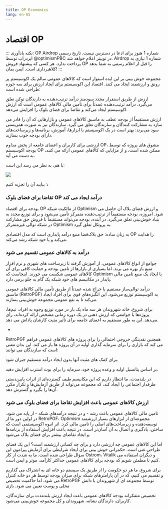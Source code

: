 ```yaml
---
title: OP Economics
lang: en-US
---
```


# اقتصاد OP

::: نکته یادآوری: OP Airdrop شماره 1 هنوز برای ادعا در دسترس نیست. تاریخ رسمی ایردراپ توسط @optimismPBC در توییتر اعلام خواهد شد. Airdrop شماره 1 نیازی به پرداخت ندارد. هر کسی که پیشنهاد فروش OP را قبل از اعلام رسمی به شما بدهد کلاهبرداری است. ایمن بمان! :::

مجموعه خوش بینی بر این ایده استوار است که کالاهای عمومی سالم یک اکوسیستم پر رونق و ارزشمند ایجاد می کنند. اقتصاد این اکوسیستم برای ایجاد ارزش برای سه حوزه طراحی شده است:

ارزش از طریق استقرار مجدد سودمند درآمد ترتیب‌دهنده به دارندگان توکن تعلق می‌گیرد. درآمد ترتیب‌دهنده عمدتاً برای تأمین مالی کالاهای عمومی است که ارزش اکوسیستم ایجاد می‌کند و تقاضا برای فضای بلوک را افزایش می‌دهد.

ارزش مستقیماً از بودجه عطف به ماسبق کالاهای عمومی و بازارهایی که آن را قادر می سازد به مشارکت کنندگان و سازندگان تعلق می گیرد. سازندگان نیز به صورت همزیستی سود می‌برند: بهتر است در یک اکوسیستم با ابزارها، آموزش، برنامه‌ها و زیرساخت‌های دارای بودجه خوب بسازید.

ارزشی برای کاربران و اعضای جامعه از پخش مداوم OP، مشوق های پروژه که توسط بودجه اکوسیستم OP ممکن شده است، و از مزایایی که کالاهای عمومی ارائه می کنند، به دست می آید.

با هم، به نظر می رسد این است:

![](../../src/assets/docs/governance/economics/virt\_cycle.png)

بیایید آن را تجزیه کنیم ⤵️

### تقاضا برای فضای بلوک OP درآمد ایجاد می کند

بودجه برای اقتصاد OP از مالکیت شبکه Optimism و ارزش فضای بلاک آن حاصل می شود. امروزه، بودجه مستقیماً از ترتیب‌دهنده متمرکز تأمین می‌شود و برای توزیع مجدد به بنیاد خوش‌بینی تعلق می‌گیرد. در آینده، بودجه می‌تواند مستقیماً با فروش حق مشارکت در شبکه توالی غیرمتمرکز Optimism به پروتکل تعلق گیرد.

به زبان ساده: حق بلاک‌فضا منبع درآمد پایداری است که مدل اقتصادی OP را هدایت می‌کند و با خود شبکه رشد می‌کند.

### درآمد به کالاهای عمومی تقسیم می شود

جوامع از انواع کالاهای عمومی، از آموزش گرفته تا زیرساخت های شهری و نرم افزار منبع باز بهره می برند. اما بسیاری از بازارها از تامین بودجه و حمایت کافی برای آن کالاهای عمومی شکست می خورند. اینجاست که Optimism با ایجاد یک منبع تامین مالی پایدار در مکانیسم های خود شبکه یک گام به جلو برمی دارد.

درآمد توالی‌ساز مستقیم یا حراج شده عمدتاً از طریق تأمین مالی کالاهای عمومی ماسبق (RetroPGF) به اکوسیستم توزیع می‌شود. این انگیزه‌های قوی برای افراد ایجاد می‌کند تا به نفع عمومی مجموعه خوش‌بینی بسازند.

برای شروع، خانه شهروندان هر سه ماه یک بار در مورد توزیع وجوه به افراد، تیم‌ها، پروژه‌ها یا جوامعی که ارزش ذهنی در یک دوره زمانی مشخص ارائه کرده‌اند، رأی می‌دهد. این به طور مستقیم به اعضای جامعه برای تأثیر مثبت کارشان پاداش می دهد.

*

RetroPGF همچنین نقدینگی خروجی احتمالی را برای پروژه های کالاهای عمومی فراهم می کند که بازاری را برای سرمایه گذاری اولیه در آن پروژه ها باز می کند. این بدان معنی است که سازندگان می توانند:

برای کمک های مثبت آنها بدون ایجاد درآمد مستقیم جبران شود.

بر اساس پتانسیل اولیه و وعده پروژه خود، سرمایه را برای بوت استرپ افزایش دهید.

در بلندمدت، ما انتظار داریم که این مکانیسم طیف گسترده‌ای از اثرات پایین‌دستی طرفدار اجتماعی را ایجاد کند، که مجموعه می‌تواند از طریق آزمایش‌ها و تکرار مکرر آن‌ها را بگیرد و گسترش دهد.

### ارزش کالاهای عمومی باعث افزایش تقاضا برای فضای بلوک می شود

تامین مالی کالاهای عمومی باعث رشد - و در نتیجه درآمدهای شبکه - از پایه می شود. در اولین دور ما از RetroPGF، Optimism مجموعه‌ای از ابزارهای بسیار ارزشمند توسعه‌دهنده و زیرساخت‌های اصلی را تامین مالی کرد. اثر انبوه اکوسیستمی است که ساختن، یادگیری و اتصال به آن آسان‌تر است، در نتیجه باعث افزایش استفاده از برنامه‌ها و ایجاد تقاضای بیشتر برای فضای بلاک می‌شود.

اما این کالاهای عمومی چه ارزشی دارد و برای چه کسانی ارزشمند است؟ این یک فضای طراحی غنی است. حکمرانی خوش بینی برای ایجاد شرایطی برای آزمایش پیرامون این سؤال طراحی شده است. ما به شدت از کار Ostrom، Vitalik و دیگران استفاده می کنیم تا مطمئن شویم که بودجه برای کالاهای عمومی حداکثر کارآمد، موثر و ایمن است.

برای شروع، ما هر دو حکومت را از طریق یک سیستم دو خانه ای به اشتراک می گذاریم و تقسیم می کنیم، که در آن پارامترهای شبکه برای میزان بودجه توسط هر دو خانه کنترل می شود، اما حاکمیت تخصیص RetroPGF توسط مجموعه ای از شهروندان با دانش محلی و پوست تعیین می شود. بازی

تخصیص متفکرانه بودجه کالاهای عمومی باعث ایجاد ارزش بلندمدت برای سازندگان، کاربران، دارندگان نشانه، شهروندان و کل مجموعه خوش‌بینی می‌شود.
